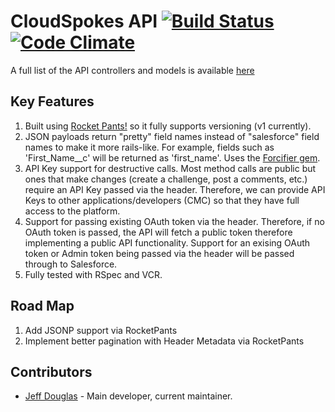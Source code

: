 # CloudSpokes API [![Build Status](https://travis-ci.org/cloudspokes/cs-api.png?branch=master)](https://travis-ci.org/cloudspokes/cs-api) [![Code Climate](https://codeclimate.com/badge.png)](https://codeclimate.com/github/cloudspokes/cs-api)

A full list of the API controllers and models is available [here](https://docs.google.com/a/appirio.com/spreadsheet/ccc?key=0AibvDu-BSYDZdDdWTHFKcjVwVDlKS3FieE1wZHhCbVE#gid=0)

## Key Features

1. Built using [Rocket Pants!](https://github.com/filtersquad/rocket_pants) so it fully supports versioning (v1 currently).
2. JSON payloads return "pretty" field names instead of "salesforce" field names to make it more rails-like. For example, fields such as 'First_Name__c' will be returned as 'first_name'. Uses the [Forcifier gem](https://github.com/jeffdonthemic/forcifier).
3. API Key support for destructive calls. Most method calls are public but ones that make changes (create a challenge, post a comments, etc.) require an API Key passed via the header. Therefore, we can provide API Keys to other applications/developers (CMC) so that they have full access to the platform.
4. Support for passing existing OAuth token via the header. Therefore, if no OAuth token is passed, the API will fetch a public token therefore implementing a public API functionality. Support for an exising OAuth token or Admin token being passed via the header will be passed through to Salesforce.
5. Fully tested with RSpec and VCR.

## Road Map

1. Add JSONP support via RocketPants
2. Implement better pagination with Header Metadata via RocketPants

## Contributors

- [Jeff Douglas](https://github.com/jeffdonthemic) - Main developer, current maintainer.